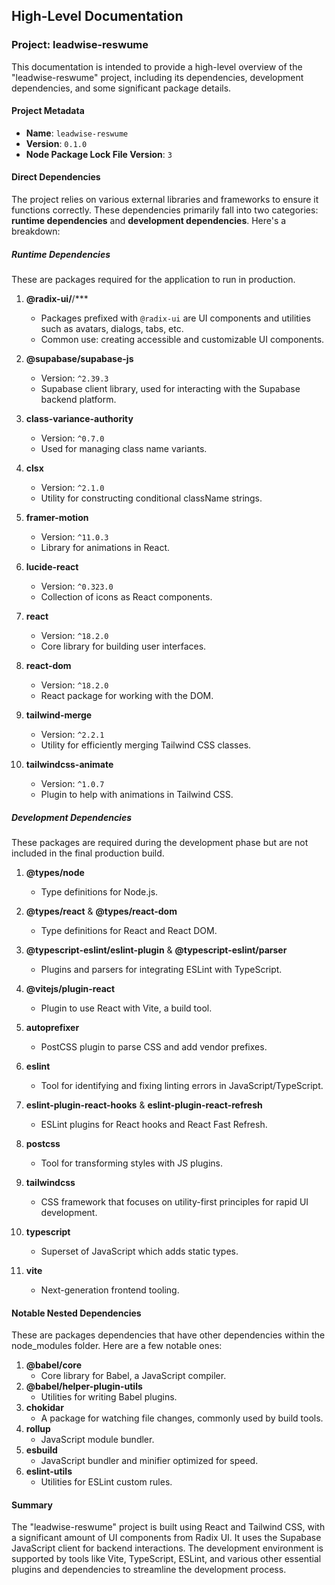 ## High-Level Documentation

### Project: leadwise-reswume

This documentation is intended to provide a high-level overview of the "leadwise-reswume" project, including its dependencies, development dependencies, and some significant package details.

#### Project Metadata
- **Name**: `leadwise-reswume`
- **Version**: `0.1.0`
- **Node Package Lock File Version**: `3`

#### Direct Dependencies
The project relies on various external libraries and frameworks to ensure it functions correctly. These dependencies primarily fall into two categories: **runtime dependencies** and **development dependencies**. Here's a breakdown:

##### Runtime Dependencies
These are packages required for the application to run in production.

1. **@radix-ui/**/***
   - Packages prefixed with `@radix-ui` are UI components and utilities such as avatars, dialogs, tabs, etc.
   - Common use: creating accessible and customizable UI components.
   
2. **@supabase/supabase-js**
   - Version: `^2.39.3`
   - Supabase client library, used for interacting with the Supabase backend platform.
   
3. **class-variance-authority**
   - Version: `^0.7.0`
   - Used for managing class name variants.
   
4. **clsx**
   - Version: `^2.1.0`
   - Utility for constructing conditional className strings.
   
5. **framer-motion**
   - Version: `^11.0.3`
   - Library for animations in React.
   
6. **lucide-react**
   - Version: `^0.323.0`
   - Collection of icons as React components.
   
7. **react**
   - Version: `^18.2.0`
   - Core library for building user interfaces.
   
8. **react-dom**
   - Version: `^18.2.0`
   - React package for working with the DOM.
   
9. **tailwind-merge**
   - Version: `^2.2.1`
   - Utility for efficiently merging Tailwind CSS classes.
   
10. **tailwindcss-animate**
    - Version: `^1.0.7`
    - Plugin to help with animations in Tailwind CSS.

##### Development Dependencies
These packages are required during the development phase but are not included in the final production build.

1. **@types/node**
   - Type definitions for Node.js.
   
2. **@types/react** & **@types/react-dom**
   - Type definitions for React and React DOM.
   
3. **@typescript-eslint/eslint-plugin** & **@typescript-eslint/parser**
   - Plugins and parsers for integrating ESLint with TypeScript.
   
4. **@vitejs/plugin-react**
   - Plugin to use React with Vite, a build tool.
   
5. **autoprefixer**
   - PostCSS plugin to parse CSS and add vendor prefixes.
   
6. **eslint**
   - Tool for identifying and fixing linting errors in JavaScript/TypeScript.
   
7. **eslint-plugin-react-hooks** & **eslint-plugin-react-refresh**
   - ESLint plugins for React hooks and React Fast Refresh.
   
8. **postcss**
   - Tool for transforming styles with JS plugins.
   
9. **tailwindcss**
   - CSS framework that focuses on utility-first principles for rapid UI development.
   
10. **typescript**
    - Superset of JavaScript which adds static types.
    
11. **vite**
    - Next-generation frontend tooling.

#### Notable Nested Dependencies
These are packages dependencies that have other dependencies within the node_modules folder. Here are a few notable ones:

1. **@babel/core**
   - Core library for Babel, a JavaScript compiler.
2. **@babel/helper-plugin-utils**
   - Utilities for writing Babel plugins.
3. **chokidar**
   - A package for watching file changes, commonly used by build tools.
4. **rollup**
   - JavaScript module bundler.
5. **esbuild**
   - JavaScript bundler and minifier optimized for speed.
6. **eslint-utils**
   - Utilities for ESLint custom rules.

#### Summary
The "leadwise-reswume" project is built using React and Tailwind CSS, with a significant amount of UI components from Radix UI. It uses the Supabase JavaScript client for backend interactions. The development environment is supported by tools like Vite, TypeScript, ESLint, and various other essential plugins and dependencies to streamline the development process.